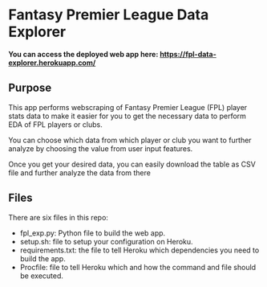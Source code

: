 # Fantasy Premier League Data Explorer

**You can access the deployed web app here: https://fpl-data-explorer.herokuapp.com/**

## Purpose
This app performs webscraping of Fantasy Premier League (FPL) player stats data to make it easier for you to get the necessary data to perform EDA of FPL players or clubs.

You can choose which data from which player or club you want to further analyze by choosing the value from user input features.

Once you get your desired data, you can easily download the table as CSV file and further analyze the data from there

## Files
There are six files in this repo:

- fpl_exp.py: Python file to build the web app.
- setup.sh: file to setup your configuration on Heroku.
- requirements.txt: the file to tell Heroku which dependencies you need to build the app.
- Procfile: file to tell Heroku which and how the command and file should be executed.

